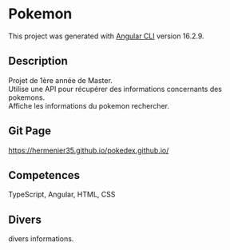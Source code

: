 # Pokemon

This project was generated with [Angular CLI](https://github.com/angular/angular-cli) version 16.2.9.

## Description

Projet de 1ère année de Master. <br /> 
Utilise une API pour récupérer des informations concernants des pokemons. <br />
Affiche les informations du pokemon rechercher.

## Git Page
https://hermenier35.github.io/pokedex.github.io/

## Competences
TypeScript, Angular, HTML, CSS

## Divers

divers informations.
